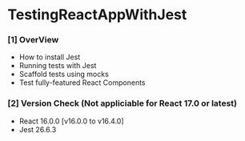# TestingReactAppWithJest

### [1] OverView
* How to install Jest
* Running tests with Jest
* Scaffold tests using mocks
* Test fully-featured React Components

### [2] Version Check  (Not appliciable for React 17.0 or latest)
* React 16.0.0 [v16.0.0 to v16.4.0]
* Jest 26.6.3 
 
 

 
 
